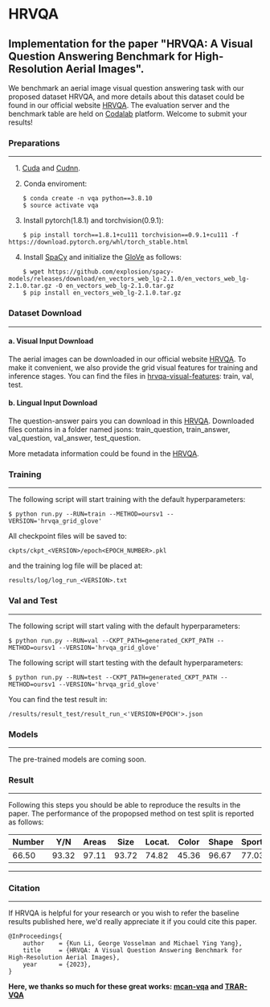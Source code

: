 # HRVQA
Implementation for the paper "HRVQA: A Visual Question Answering Benchmark for High-Resolution Aerial Images". 
---

We benchmark an aerial image visual question answering task with our proposed dataset HRVQA, and more details about this dataset could be found in our official website [HRVQA](https://uavid.nl/). The evaluation server and the benchmark table are held on [Codalab](https://uavid.nl/) platform. Welcome to submit your results!



### Preparations
---
&emsp;1. [Cuda](https://developer.nvidia.com/zh-cn/cuda-toolkit) and [Cudnn](https://developer.nvidia.com/cudnn).


&emsp;2. Conda enviroment:

```
    $ conda create -n vqa python==3.8.10
    $ source activate vqa
```


&emsp;3. Install pytorch(1.8.1) and torchvision(0.9.1):

```
    $ pip install torch==1.8.1+cu111 torchvision==0.9.1+cu111 -f https://download.pytorch.org/whl/torch_stable.html
```

&emsp;4. Install [SpaCy](https://spacy.io/) and initialize the [GloVe](https://github.com/explosion/spacy-models/releases/download/en_vectors_web_lg-2.1.0/en_vectors_web_lg-2.1.0.tar.gz) as follows:

```
    $ wget https://github.com/explosion/spacy-models/releases/download/en_vectors_web_lg-2.1.0/en_vectors_web_lg-2.1.0.tar.gz -O en_vectors_web_lg-2.1.0.tar.gz
    $ pip install en_vectors_web_lg-2.1.0.tar.gz
```


### Dataset Download
---
#### a. Visual Input Download
The aerial images can be downloaded in our official website [HRVQA](https://uavid.nl/). To make it convenient, we also provide the grid visual features for training and inference stages. You can find the files in [hrvqa-visual-features](https://uavid.nl/): train, val, test.

#### b. Lingual Input Download
The question-answer pairs you can download in this [HRVQA](https://uavid.nl/). Downloaded files contains in a folder named jsons: train_question, train_answer, val_question, val_answer, test_question.

More metadata information could be found in the [HRVQA](https://uavid.nl/).


### Training
---

The following script will start training with the default hyperparameters:

```
$ python run.py --RUN=train --METHOD=oursv1 --VERSION='hrvqa_grid_glove'
```

All checkpoint files will be saved to:
```
ckpts/ckpt_<VERSION>/epoch<EPOCH_NUMBER>.pkl
```

and the training log file will be placed at:
```
results/log/log_run_<VERSION>.txt
```


### Val and Test
---

The following script will start valing with the default hyperparameters:
```
$ python run.py --RUN=val --CKPT_PATH=generated_CKPT_PATH --METHOD=oursv1 --VERSION='hrvqa_grid_glove'
```


The following script will start testing with the default hyperparameters:
```
$ python run.py --RUN=test --CKPT_PATH=generated_CKPT_PATH --METHOD=oursv1 --VERSION='hrvqa_grid_glove'
```
You can find the test result in:
```
/results/result_test/result_run_<'VERSION+EPOCH'>.json
```

### Models 
---
The pre-trained models are coming soon.


### Result 
---
Following this steps you should be able to reproduce the results in the paper. The performance of the propopsed method on test split is reported as follows:

|  Number   | Y/N | Areas |  Size |  Locat. | Color | Shape | Sports | Trans. | Scene | OA | AA |
|  ----  | ----  | ----  |----  |----  |----  |----  |----  |----  |----  |----  |----  |
| 66.50 | 93.32 | 97.11 | 93.72 | 74.82 | 45.36 | 96.67 | 77.03 | 88.87 | 77.30 | 81.71 | 81.07 | 

---

### Citation
---
If HRVQA is helpful for your research or you wish to refer the baseline results published here, we'd really appreciate it if you could cite this paper.
```
@InProceedings{
    author    = {Kun Li, George Vosselman and Michael Ying Yang},
    title     = {HRVQA: A Visual Question Answering Benchmark for High-Resolution Aerial Images},
    year      = {2023},
}
```

**Here, we thanks so much for these great works:  [mcan-vqa](https://github.com/MILVLG/mcan-vqa) and [TRAR-VQA](https://github.com/rentainhe/TRAR-VQA)** 
